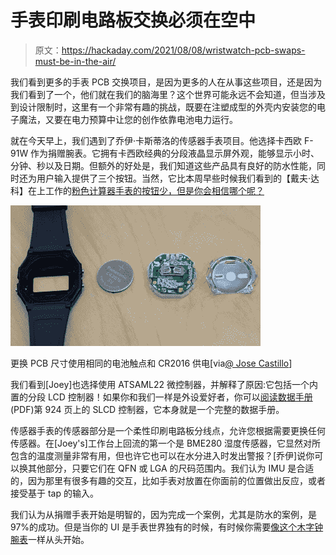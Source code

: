 # 手表印刷电路板交换必须在空中

> 原文：<https://hackaday.com/2021/08/08/wristwatch-pcb-swaps-must-be-in-the-air/>

我们看到更多的手表 PCB 交换项目，是因为更多的人在从事这些项目，还是因为我们看到了一个，他们就在我们的脑海里？这个世界可能永远不会知道，但当涉及到设计限制时，这里有一个非常有趣的挑战，既要在注塑成型的外壳内安装您的电子魔法，又要在电力预算中让您的创作依靠电池电力运行。

就在今天早上，我们遇到了乔伊·卡斯蒂洛的传感器手表项目。他选择卡西欧 F-91W 作为捐赠腕表。它拥有卡西欧经典的分段液晶显示屏外观，能够显示小时、分钟、秒以及日期。但额外的好处是，我们知道这些产品具有良好的防水性能，同时还为用户输入提供了三个按钮。当然，它比本周早些时候我们看到的【戴夫·达科】在上工作的[粉色计算器手表的按钮少，但是你会相信哪个呢？](https://hackaday.com/2021/08/01/living-the-dream-new-pcb-for-a-dirt-cheap-calculator-watch/)

[![](img/3d28987cc10fd767939ba790cd6694d4.png)](https://hackaday.com/wp-content/uploads/2021/08/Joey-Castillo-Casio-F-91w-retrofit-rear.jpg) 

更换 PCB 尺寸使用相同的电池触点和 CR2016 供电[via[@ Jose Castillo](https://twitter.com/josecastillo/status/1423057482738552834)]

我们看到[Joey]也选择使用 ATSAML22 微控制器，并解释了原因:它包括一个内置的分段 LCD 控制器！如果你和我们一样是外设爱好者，你可以[阅读数据手册](http://ww1.microchip.com/downloads/en/DeviceDoc/60001465A.pdf#_OPENTOPIC_TOC_PROCESSING_d109e261469) (PDF)第 924 页上的 SLCD 控制器，它本身就是一个完整的数据手册。

传感器手表的传感器部分是一个柔性印刷电路板分线点，允许您根据需要更换任何传感器。在[Joey's]工作台上回流的第一个是 BME280 湿度传感器，它显然对所包含的温度测量非常有用，但也许它也可以在水分进入时发出警报？[乔伊]说你可以换其他部分，只要它们在 QFN 或 LGA 的尺码范围内。我们认为 IMU 是合适的，因为那里有很多有趣的交互，比如手表对放置在你面前的位置做出反应，或者接受基于 tap 的输入。

我们认为从捐赠手表开始是明智的，因为完成一个案例，尤其是防水的案例，是 97%的成功。但是当你的 UI 是手表世界独有的时候，有时候你需要[像这个木字钟腕表](https://hackaday.com/2017/08/25/wooden-word-wristwatch-wows-woomies/)一样从头开始。